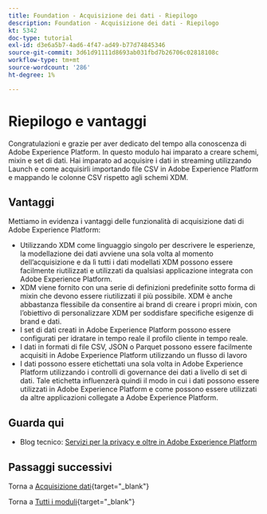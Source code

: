 ```yaml
---
title: Foundation - Acquisizione dei dati - Riepilogo
description: Foundation - Acquisizione dei dati - Riepilogo
kt: 5342
doc-type: tutorial
exl-id: d3e6a5b7-4ad6-4f47-ad49-b77d74845346
source-git-commit: 3d61d91111d8693ab031fbd7b26706c02818108c
workflow-type: tm+mt
source-wordcount: '286'
ht-degree: 1%

---
```


# Riepilogo e vantaggi

Congratulazioni e grazie per aver dedicato del tempo alla conoscenza di Adobe Experience Platform.
In questo modulo hai imparato a creare schemi, mixin e set di dati. Hai imparato ad acquisire i dati in streaming utilizzando Launch e come acquisirli importando file CSV in Adobe Experience Platform e mappando le colonne CSV rispetto agli schemi XDM.

## Vantaggi

Mettiamo in evidenza i vantaggi delle funzionalità di acquisizione dati di Adobe Experience Platform:

- Utilizzando XDM come linguaggio singolo per descrivere le esperienze, la modellazione dei dati avviene una sola volta al momento dell’acquisizione e da lì tutti i dati modellati XDM possono essere facilmente riutilizzati e utilizzati da qualsiasi applicazione integrata con Adobe Experience Platform.
- XDM viene fornito con una serie di definizioni predefinite sotto forma di mixin che devono essere riutilizzati il più possibile. XDM è anche abbastanza flessibile da consentire ai brand di creare i propri mixin, con l’obiettivo di personalizzare XDM per soddisfare specifiche esigenze di brand e dati.
- I set di dati creati in Adobe Experience Platform possono essere configurati per idratare in tempo reale il profilo cliente in tempo reale.
- I dati in formati di file CSV, JSON o Parquet possono essere facilmente acquisiti in Adobe Experience Platform utilizzando un flusso di lavoro
- I dati possono essere etichettati una sola volta in Adobe Experience Platform utilizzando i controlli di governance dei dati a livello di set di dati. Tale etichetta influenzerà quindi il modo in cui i dati possono essere utilizzati in Adobe Experience Platform e come possono essere utilizzati da altre applicazioni collegate a Adobe Experience Platform.

## Guarda qui

- Blog tecnico: [Servizi per la privacy e oltre in Adobe Experience Platform](https://medium.com/adobetech/privacy-services-and-beyond-in-adobe-experience-platform-31b8d7e9292)

## Passaggi successivi

Torna a [Acquisizione dati](./data-ingestion.md){target="_blank"}

Torna a [Tutti i moduli](./../../../../overview.md){target="_blank"}
